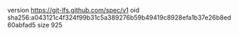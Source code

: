 version https://git-lfs.github.com/spec/v1
oid sha256:a043121c4f324f99b31c5a389276b59b49419c8928efa1b37e26b8ed60abfad5
size 925
